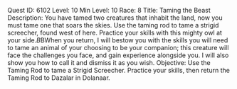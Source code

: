 Quest ID: 6102
Level: 10
Min Level: 10
Race: 8
Title: Taming the Beast
Description: You have tamed two creatures that inhabit the land, now you must tame one that soars the skies. Use the taming rod to tame a strigid screecher, found west of here. Practice your skills with this mighty owl at your side.$B$BWhen you return, I will bestow you with the skills you will need to tame an animal of your choosing to be your companion; this creature will face the challenges you face, and gain experience alongside you. I will also show you how to call it and dismiss it as you wish.
Objective: Use the Taming Rod to tame a Strigid Screecher. Practice your skills, then return the Taming Rod to Dazalar in Dolanaar.
